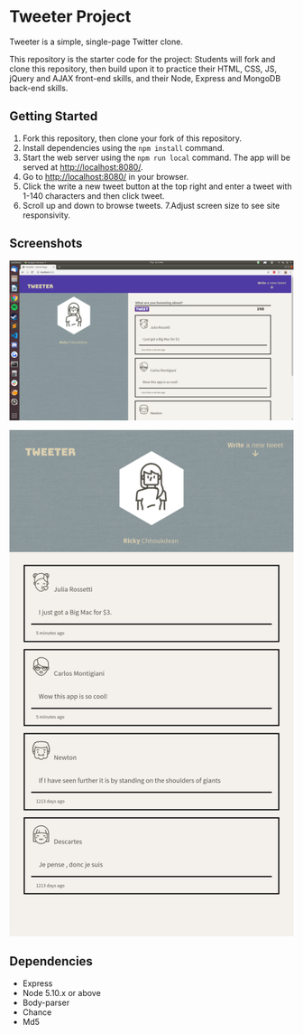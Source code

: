 # Tweeter Project

Tweeter is a simple, single-page Twitter clone.

This repository is the starter code for the project: Students will fork and clone this repository, then build upon it to practice their HTML, CSS, JS, jQuery and AJAX front-end skills, and their Node, Express and MongoDB back-end skills.

## Getting Started

1. Fork this repository, then clone your fork of this repository.
2. Install dependencies using the `npm install` command.
3. Start the web server using the `npm run local` command. The app will be served at <http://localhost:8080/>.
4. Go to <http://localhost:8080/> in your browser.
5. Click the write a new tweet button at the top right and enter a tweet with 1-140 characters and then click tweet.
6. Scroll up and down to browse tweets.
7.Adjust screen size to see site responsivity.

## Screenshots

![A sceenshot of the tweet with the compose tweet button active.](/Screenshots/Desktop-Screenshot.png)

![A screenshot of the mobile version of the app.](/Screenshots/Mobile-Screenshot.png)

## Dependencies

- Express
- Node 5.10.x or above
- Body-parser
- Chance
- Md5
